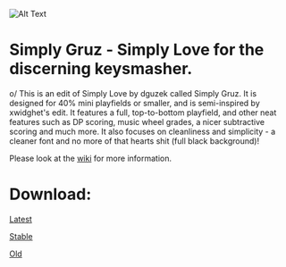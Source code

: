 ![Alt Text](https://i.imgur.com/Nl9nPnp.png)

Simply Gruz - Simply Love for the discerning keysmasher.
===
o/ This is an edit of Simply Love by dguzek called Simply Gruz. It is designed for 40% mini playfields or smaller, and is semi-inspired by xwidghet's edit. It features a full, top-to-bottom playfield, and other neat features such as DP scoring, music wheel grades, a nicer subtractive scoring and much more. It also focuses on cleanliness and simplicity - a cleaner font and no more of that hearts shit (full black background)!

Please look at the [wiki](https://github.com/GruzzlyBear/Simply-Gruz/wiki) for more information.

# Download:

[Latest](https://github.com/GruzzlyBear/Simply-Gruz/archive/master.zip)

[Stable](https://github.com/GruzzlyBear/Simply-Gruz/archive/v1.1.zip)

[Old](https://github.com/GruzzlyBear/Simply-Gruz/archive/v1.0.zip)
